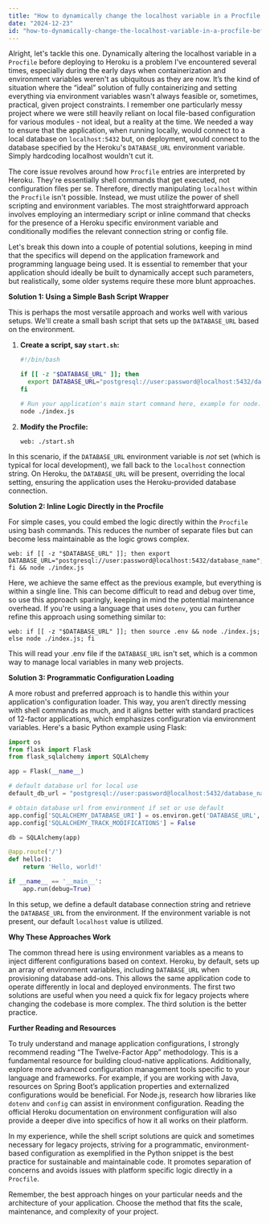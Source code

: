 ```yaml
---
title: "How to dynamically change the localhost variable in a Procfile before deploying to Heroku?"
date: "2024-12-23"
id: "how-to-dynamically-change-the-localhost-variable-in-a-procfile-before-deploying-to-heroku"
---
```


Alright, let's tackle this one. Dynamically altering the localhost variable in a `Procfile` before deploying to Heroku is a problem I've encountered several times, especially during the early days when containerization and environment variables weren't as ubiquitous as they are now. It’s the kind of situation where the “ideal” solution of fully containerizing and setting everything via environment variables wasn't always feasible or, sometimes, practical, given project constraints. I remember one particularly messy project where we were still heavily reliant on local file-based configuration for various modules - not ideal, but a reality at the time. We needed a way to ensure that the application, when running locally, would connect to a local database on `localhost:5432` but, on deployment, would connect to the database specified by the Heroku's `DATABASE_URL` environment variable. Simply hardcoding localhost wouldn't cut it.

The core issue revolves around how `Procfile` entries are interpreted by Heroku. They're essentially shell commands that get executed, not configuration files per se. Therefore, directly manipulating `localhost` within the `Procfile` isn't possible. Instead, we must utilize the power of shell scripting and environment variables. The most straightforward approach involves employing an intermediary script or inline command that checks for the presence of a Heroku specific environment variable and conditionally modifies the relevant connection string or config file.

Let's break this down into a couple of potential solutions, keeping in mind that the specifics will depend on the application framework and programming language being used. It is essential to remember that your application should ideally be built to dynamically accept such parameters, but realistically, some older systems require these more blunt approaches.

**Solution 1: Using a Simple Bash Script Wrapper**

This is perhaps the most versatile approach and works well with various setups. We'll create a small bash script that sets up the `DATABASE_URL` based on the environment.

1.  **Create a script, say `start.sh`:**

    ```bash
    #!/bin/bash

    if [[ -z "$DATABASE_URL" ]]; then
      export DATABASE_URL="postgresql://user:password@localhost:5432/database_name"
    fi

    # Run your application's main start command here, example for node.js
    node ./index.js
    ```

2. **Modify the Procfile:**

    ```
    web: ./start.sh
    ```

In this scenario, if the `DATABASE_URL` environment variable is *not* set (which is typical for local development), we fall back to the `localhost` connection string. On Heroku, the `DATABASE_URL` will be present, overriding the local setting, ensuring the application uses the Heroku-provided database connection.

**Solution 2: Inline Logic Directly in the Procfile**

For simple cases, you could embed the logic directly within the `Procfile` using bash commands. This reduces the number of separate files but can become less maintainable as the logic grows complex.

```
web: if [[ -z "$DATABASE_URL" ]]; then export DATABASE_URL="postgresql://user:password@localhost:5432/database_name"; fi && node ./index.js
```

Here, we achieve the same effect as the previous example, but everything is within a single line. This can become difficult to read and debug over time, so use this approach sparingly, keeping in mind the potential maintenance overhead. If you're using a language that uses `dotenv`, you can further refine this approach using something similar to:

```
web: if [[ -z "$DATABASE_URL" ]]; then source .env && node ./index.js; else node ./index.js; fi
```

This will read your .env file if the `DATABASE_URL` isn't set, which is a common way to manage local variables in many web projects.

**Solution 3: Programmatic Configuration Loading**

A more robust and preferred approach is to handle this within your application's configuration loader. This way, you aren’t directly messing with shell commands as much, and it aligns better with standard practices of 12-factor applications, which emphasizes configuration via environment variables. Here's a basic Python example using Flask:

```python
import os
from flask import Flask
from flask_sqlalchemy import SQLAlchemy

app = Flask(__name__)

# default database url for local use
default_db_url = "postgresql://user:password@localhost:5432/database_name"

# obtain database url from environment if set or use default
app.config['SQLALCHEMY_DATABASE_URI'] = os.environ.get('DATABASE_URL', default_db_url)
app.config['SQLALCHEMY_TRACK_MODIFICATIONS'] = False

db = SQLAlchemy(app)

@app.route('/')
def hello():
    return 'Hello, world!'

if __name__ == '__main__':
    app.run(debug=True)
```

In this setup, we define a default database connection string and retrieve the `DATABASE_URL` from the environment. If the environment variable is not present, our default `localhost` value is utilized.

**Why These Approaches Work**

The common thread here is using environment variables as a means to inject different configurations based on context. Heroku, by default, sets up an array of environment variables, including `DATABASE_URL` when provisioning database add-ons. This allows the same application code to operate differently in local and deployed environments. The first two solutions are useful when you need a quick fix for legacy projects where changing the codebase is more complex. The third solution is the better practice.

**Further Reading and Resources**

To truly understand and manage application configurations, I strongly recommend reading “The Twelve-Factor App” methodology. This is a fundamental resource for building cloud-native applications. Additionally, explore more advanced configuration management tools specific to your language and frameworks. For example, if you are working with Java, resources on Spring Boot’s application properties and externalized configurations would be beneficial. For Node.js, research how libraries like `dotenv` and `config` can assist in environment configuration. Reading the official Heroku documentation on environment configuration will also provide a deeper dive into specifics of how it all works on their platform.

In my experience, while the shell script solutions are quick and sometimes necessary for legacy projects, striving for a programmatic, environment-based configuration as exemplified in the Python snippet is the best practice for sustainable and maintainable code. It promotes separation of concerns and avoids issues with platform specific logic directly in a `Procfile`.

Remember, the best approach hinges on your particular needs and the architecture of your application. Choose the method that fits the scale, maintenance, and complexity of your project.
